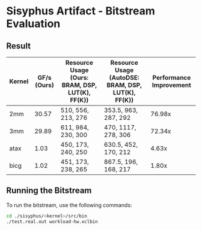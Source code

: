 # Sisyphus Artifact - Bitstream Evaluation

## Result

| Kernel | GF/s (Ours) | Resource Usage (Ours: BRAM, DSP, LUT(K), FF(K)) | Resource Usage (AutoDSE: BRAM, DSP, LUT(K), FF(K)) | Performance Improvement |
|--------|-------------|-------------------------------------------------|---------------------------------------------------|--------------------------|
| 2mm    | 30.57       | 510, 556, 213, 276                              | 353.5, 963, 287, 292                              | 76.98x                   |
| 3mm    | 29.89       | 611, 984, 230, 300                              | 470, 1117, 278, 306                               | 72.34x                   |
| atax   | 1.03        | 450, 173, 240, 250                              | 630.5, 452, 170, 212                              | 4.63x                    |
| bicg   | 1.02        | 451, 173, 238, 265                              | 867.5, 196, 168, 217                              | 1.80x                    |


## Running the Bitstream

To run the bitstream, use the following commands:

```sh
cd ./sisyphus/<kernel>/src/bin
./test.real.out workload-hw.xclbin
